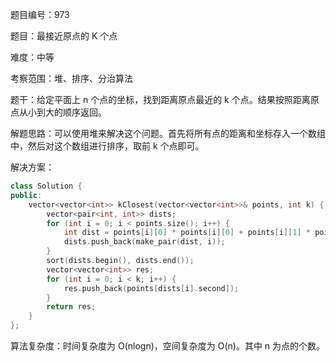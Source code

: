 题目编号：973

题目：最接近原点的 K 个点

难度：中等

考察范围：堆、排序、分治算法

题干：给定平面上 n 个点的坐标，找到距离原点最近的 k 个点。结果按照距离原点从小到大的顺序返回。

解题思路：可以使用堆来解决这个问题。首先将所有点的距离和坐标存入一个数组中，然后对这个数组进行排序，取前 k 个点即可。

解决方案：

```cpp
class Solution {
public:
    vector<vector<int>> kClosest(vector<vector<int>>& points, int k) {
        vector<pair<int, int>> dists;
        for (int i = 0; i < points.size(); i++) {
            int dist = points[i][0] * points[i][0] + points[i][1] * points[i][1];
            dists.push_back(make_pair(dist, i));
        }
        sort(dists.begin(), dists.end());
        vector<vector<int>> res;
        for (int i = 0; i < k; i++) {
            res.push_back(points[dists[i].second]);
        }
        return res;
    }
};
```

算法复杂度：时间复杂度为 O(nlogn)，空间复杂度为 O(n)。其中 n 为点的个数。